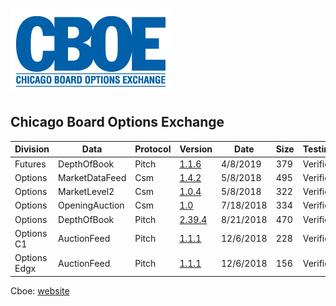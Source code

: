 [![Cboe](https://github.com/Open-Markets-Initiative/Directory/blob/master/Logos/Cboe.png)](https://www.cboe.com)


## Chicago Board Options Exchange

|Division | Data | Protocol | Version | Date | Size | Testing | Specification|
|--- | --- | --- | --- | --- | --- | --- | ---|
|Futures | DepthOfBook | Pitch | [1.1.6][Cboe.Futures.DepthOfBook.Pitch.v1.1.6.Structs] | 4/8/2019 | 379 | Verified | [url][Cboe.Futures.DepthOfBook.Pitch.v1.1.6.Url] - [pdf][Cboe.Futures.DepthOfBook.Pitch.v1.1.6.Pdf]|
|Options | MarketDataFeed | Csm | [1.4.2][Cboe.Options.MarketDataFeed.Csm.v1.4.2.Structs] | 5/8/2018 | 495 | Verified | [url][Cboe.Options.MarketDataFeed.Csm.v1.4.2.Url] - [pdf][Cboe.Options.MarketDataFeed.Csm.v1.4.2.Pdf]|
|Options | MarketLevel2 | Csm | [1.0.4][Cboe.Options.MarketLevel2.Csm.v1.0.4.Structs] | 5/8/2018 | 322 | Verified | [url][Cboe.Options.MarketLevel2.Csm.v1.0.4.Url] - [pdf][Cboe.Options.MarketLevel2.Csm.v1.0.4.Pdf]|
|Options | OpeningAuction | Csm | [1.0][Cboe.Options.OpeningAuction.Csm.v1.0.Structs] | 7/18/2018 | 334 | Verified | [url][Cboe.Options.OpeningAuction.Csm.v1.0.Url] - [pdf][Cboe.Options.OpeningAuction.Csm.v1.0.Pdf]|
|Options | DepthOfBook | Pitch | [2.39.4][Cboe.Options.DepthOfBook.Pitch.v2.39.4.Structs] | 8/21/2018 | 470 | Verified | [url][Cboe.Options.DepthOfBook.Pitch.v2.39.4.Url] - [pdf][Cboe.Options.DepthOfBook.Pitch.v2.39.4.Pdf]|
|Options C1 | AuctionFeed | Pitch | [1.1.1][Cboe.Options.C1.AuctionFeed.Pitch.v1.1.1.Structs] | 12/6/2018 | 228 | Verified | [url][Cboe.Options.C1.AuctionFeed.Pitch.v1.1.1.Url] - [pdf][Cboe.Options.C1.AuctionFeed.Pitch.v1.1.1.Pdf]|
|Options Edgx | AuctionFeed | Pitch | [1.1.1][Cboe.Options.Edgx.AuctionFeed.Pitch.v1.1.1.Structs] | 12/6/2018 | 156 | Verified | [url][Cboe.Options.Edgx.AuctionFeed.Pitch.v1.1.1.Url] - [pdf][Cboe.Options.Edgx.AuctionFeed.Pitch.v1.1.1.Pdf]|


Cboe: [website](https://www.cboe.com "Go to Chicago Board Options Exchange")


[Cboe.Futures.DepthOfBook.Pitch.v1.1.6.Structs]: https://github.com/Open-Markets-Initiative/CSharp.Packed.Structs/blob/master/Cboe/Cboe.Futures.DepthOfBook.Pitch.v1.1.6.cs "Chicago Board Options Exchange 1.1.6 C# Parsers Source File"
[Cboe.Futures.DepthOfBook.Pitch.v1.1.6.Url]: http://markets.cboe.com/us/futures/support/technical "Specification url"
[Cboe.Futures.DepthOfBook.Pitch.v1.1.6.Pdf]: https://github.com/Open-Markets-Initiative/Directory/blob/master/Specifications/Cboe/Cboe.Futures.DepthOfBook.Pitch.v1.1.6.pdf "Chicago Board Options Exchange 1.1.6 Pdf"
[Cboe.Options.C1.AuctionFeed.Pitch.v1.1.1.Structs]: https://github.com/Open-Markets-Initiative/CSharp.Packed.Structs/blob/master/Cboe/Cboe.Options.C1.AuctionFeed.Pitch.v1.1.1.cs "Chicago Board Options Exchange 1.1.1 C# Parsers Source File"
[Cboe.Options.C1.AuctionFeed.Pitch.v1.1.1.Url]: http://markets.cboe.com/us/options/support/technical "Specification url"
[Cboe.Options.C1.AuctionFeed.Pitch.v1.1.1.Pdf]: https://github.com/Open-Markets-Initiative/Directory/blob/master/Specifications/Cboe/Cboe.Options.AuctionFeed.Pitch.v1.1.1.pdf "Chicago Board Options Exchange 1.1.1 Pdf"
[Cboe.Options.Edgx.AuctionFeed.Pitch.v1.1.1.Structs]: https://github.com/Open-Markets-Initiative/CSharp.Packed.Structs/blob/master/Cboe/Cboe.Options.Edgx.AuctionFeed.Pitch.v1.1.1.cs "Chicago Board Options Exchange 1.1.1 C# Parsers Source File"
[Cboe.Options.Edgx.AuctionFeed.Pitch.v1.1.1.Url]: http://markets.cboe.com/us/options/support/technical "Specification url"
[Cboe.Options.Edgx.AuctionFeed.Pitch.v1.1.1.Pdf]: https://github.com/Open-Markets-Initiative/Directory/blob/master/Specifications/Cboe/Cboe.Options.AuctionFeed.Pitch.v1.1.1.pdf "Chicago Board Options Exchange 1.1.1 Pdf"
[Cboe.Options.DepthOfBook.Pitch.v2.39.4.Structs]: https://github.com/Open-Markets-Initiative/CSharp.Packed.Structs/blob/master/Cboe/Cboe.Options.DepthOfBook.Pitch.v2.39.4.cs "Chicago Board Options Exchange 2.39.4 C# Parsers Source File"
[Cboe.Options.DepthOfBook.Pitch.v2.39.4.Url]: http://markets.cboe.com/us/options/support/technical "Specification url"
[Cboe.Options.DepthOfBook.Pitch.v2.39.4.Pdf]: https://github.com/Open-Markets-Initiative/Directory/blob/master/Specifications/Cboe/Cboe.Options.DepthOfBook.Pitch.v2.39.4.pdf "Chicago Board Options Exchange 2.39.4 Pdf"
[Cboe.Options.MarketDataFeed.Csm.v1.4.2.Structs]: https://github.com/Open-Markets-Initiative/CSharp.Packed.Structs/blob/master/Cboe/Cboe.Options.MarketDataFeed.Csm.v1.4.2.cs "Chicago Board Options Exchange 1.4.2 C# Parsers Source File"
[Cboe.Options.MarketDataFeed.Csm.v1.4.2.Url]: https://systems.cboe.com/Auth/CFN.aspx "Specification url"
[Cboe.Options.MarketDataFeed.Csm.v1.4.2.Pdf]: https://github.com/Open-Markets-Initiative/Directory/blob/master/Specifications/Cboe/Cboe.Options.MarketDataFeed.Csm.v1.4.2.pdf "Chicago Board Options Exchange 1.4.2 Pdf"
[Cboe.Options.MarketLevel2.Csm.v1.0.4.Structs]: https://github.com/Open-Markets-Initiative/CSharp.Packed.Structs/blob/master/Cboe/Cboe.Options.MarketLevel2.Csm.v1.0.4.cs "Chicago Board Options Exchange 1.0.4 C# Parsers Source File"
[Cboe.Options.MarketLevel2.Csm.v1.0.4.Url]: https://systems.cboe.com/Auth/CFN.aspx "Specification url"
[Cboe.Options.MarketLevel2.Csm.v1.0.4.Pdf]: https://github.com/Open-Markets-Initiative/Directory/blob/master/Specifications/Cboe/Cboe.Options.MarketLevel2.Csm.v1.0.4.pdf "Chicago Board Options Exchange 1.0.4 Pdf"
[Cboe.Options.OpeningAuction.Csm.v1.0.Structs]: https://github.com/Open-Markets-Initiative/CSharp.Packed.Structs/blob/master/Cboe/Cboe.Options.OpeningAuction.Csm.v1.0.cs "Chicago Board Options Exchange 1.0 C# Parsers Source File"
[Cboe.Options.OpeningAuction.Csm.v1.0.Url]: https://systems.cboe.com/Auth/CFN.aspx "Specification url"
[Cboe.Options.OpeningAuction.Csm.v1.0.Pdf]: https://github.com/Open-Markets-Initiative/Directory/blob/master/Specifications/Cboe/Cboe.Options.OpeningAuction.Csm.v1.0.pdf "Chicago Board Options Exchange 1.0 Pdf"
